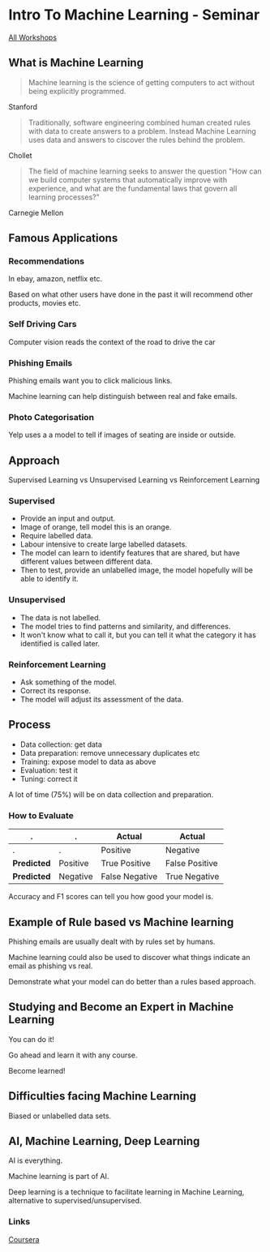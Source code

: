 # Intro To Machine Learning - Seminar

[All Workshops](README.md)

## What is Machine Learning

> Machine learning is the science of getting computers to act without being explicitly programmed.

Stanford

> Traditionally, software engineering combined human created rules with data to create answers to a problem. Instead Machine Learning uses data and answers to ciscover the rules behind the problem.

Chollet

> The field of machine learning seeks to answer the question "How can we build computer systems that automatically improve with experience, and what are the fundamental laws that govern all learning processes?"

Carnegie Mellon

## Famous Applications

### Recommendations

In ebay, amazon, netflix etc.

Based on what other users have done in the past it will recommend other products, movies etc.

### Self Driving Cars

Computer vision reads the context of the road to drive the car

### Phishing Emails

Phishing emails want you to click malicious links.

Machine learning can help distinguish between real and fake emails.

### Photo Categorisation

Yelp uses a a model to tell if images of seating are inside or outside.

## Approach

Supervised Learning vs Unsupervised Learning vs Reinforcement Learning

### Supervised

- Provide an input and output.
- Image of orange, tell model this is an orange.
- Require labelled data.
- Labour intensive to create large labelled datasets.
- The model can learn to identify features that are shared, but have different values between different data.
- Then to test, provide an unlabelled image, the model hopefully will be able to identify it.

### Unsupervised

- The data is not labelled.
- The model tries to find patterns and similarity, and differences.
- It won't know what to call it, but you can tell it what the category it has identified is called later.

### Reinforcement Learning

- Ask something of the model.
- Correct its response.
- The model will adjust its assessment of the data.

## Process

- Data collection: get data
- Data preparation: remove unnecessary duplicates etc
- Training: expose model to data as above
- Evaluation: test it
- Tuning: correct it

A lot of time (75%) will be on data collection and preparation.

### How to Evaluate

| .             | .        | **Actual**     | **Actual**     |
| ------------- | -------- | -------------- | -------------- |
| .             | .        | Positive       | Negative       |
| **Predicted** | Positive | True Positive  | False Positive |
| **Predicted** | Negative | False Negative | True Negative  |

Accuracy and F1 scores can tell you how good your model is. 

## Example of Rule based vs Machine learning

Phishing emails are usually dealt with by rules set by humans.

Machine learning could also be used to discover what things indicate an email as phishing vs real.

Demonstrate what your model can do better than a rules based approach.

## Studying and Become an Expert in Machine Learning

You can do it!

Go ahead and learn it with any course.

Become learned!

## Difficulties facing Machine Learning

Biased or unlabelled data sets.

## AI, Machine Learning, Deep Learning

AI is everything.

Machine learning is part of AI.

Deep learning is a technique to facilitate learning in Machine Learning, alternative to supervised/unsupervised.

### Links

[Coursera](https://www.coursera.org/learn/machine-learning)
